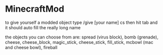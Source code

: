 # MinecraftMod

to give yourself a modded object type /give [your name] cs
then hit tab and it should auto fill the really long name

the objects you can choose from are:
spread (virus block), 
bomb (grenade), 
cheese, 
cheese_block, 
magic_stick, 
cheese_stick, 
fill_stick, 
mcbowl (mac and cheese bowl), 
fireball



